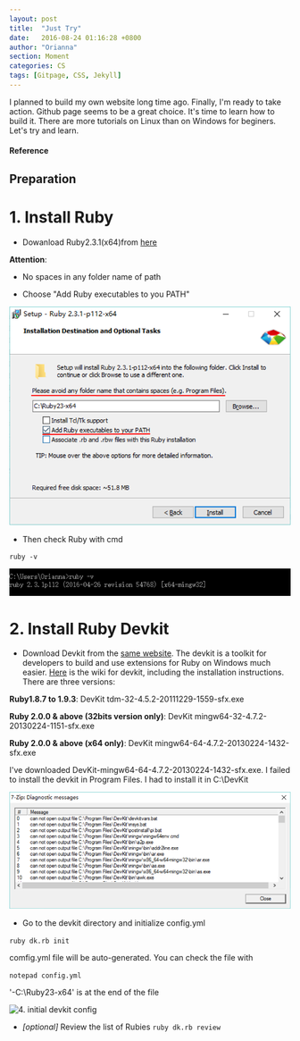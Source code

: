 ```yaml
---
layout: post
title:  "Just Try"
date:   2016-08-24 01:16:28 +0800
author: "Orianna"
section: Moment
categories: CS
tags: [Gitpage, CSS, Jekyll]
---
```


I planned to build my own website long time ago. Finally, I'm ready to take action. Github page seems to be a great choice. It's time to learn how to build it. There are more tutorials on Linux than on Windows for beginers. Let's try and learn.



#### Reference


## Preparation

# 1. Install Ruby

 * Dowanload Ruby2.3.1(x64)from [here](http://rubyinstaller.org/downloads/)

__Attention__:

 - No spaces in any folder name of path
 
 - Choose "Add Ruby executables to you PATH"
 
![1. install ruby](/images/2016-8-24/1.rubyinstall.png)

 
 * Then check Ruby with cmd

```
ruby -v
```
![2. check ruby](/images/2016-8-24/2.rubycheck.png)



# 2. Install Ruby Devkit

 * Download Devkit from the [same website](http://rubyinstaller.org/downloads/). 
The devkit is a toolkit for developers to build and use extensions for Ruby on Windows much easier. [Here](https://github.com/oneclick/rubyinstaller/wiki/Development-Kit#building-the-devkit)
is the wiki for devkit, including the installation instructions.
There are three versions:

 __Ruby1.8.7 to 1.9.3__: DevKit tdm-32-4.5.2-20111229-1559-sfx.exe 
 
 __Ruby 2.0.0 & above (32bits version only)__: DevKit mingw64-32-4.7.2-20130224-1151-sfx.exe
 
 __Ruby 2.0.0 & above (x64 only)__: DevKit mingw64-64-4.7.2-20130224-1432-sfx.exe

I've downloaded DevKit-mingw64-64-4.7.2-20130224-1432-sfx.exe. I failed to install the devkit in Program Files. I had to install it in C:\DevKit

![3. devkit fail](/images/2016-8-24/3.devkitfail.png)

 * Go to the devkit directory and initialize config.yml 
 
 
 ```ruby dk.rb init```
 
 comfig.yml file will be auto-generated. You can check the file with
 
 ```notepad config.yml```
 
 '-C:\Ruby23-x64' is at the end of the file
 
 ![4. initial devkit config](/images/2016-8-24/4.initdevkitconfig.png)
 
 
 * _[optional]_ Review the list of Rubies 
 ```ruby dk.rb review```
 

#